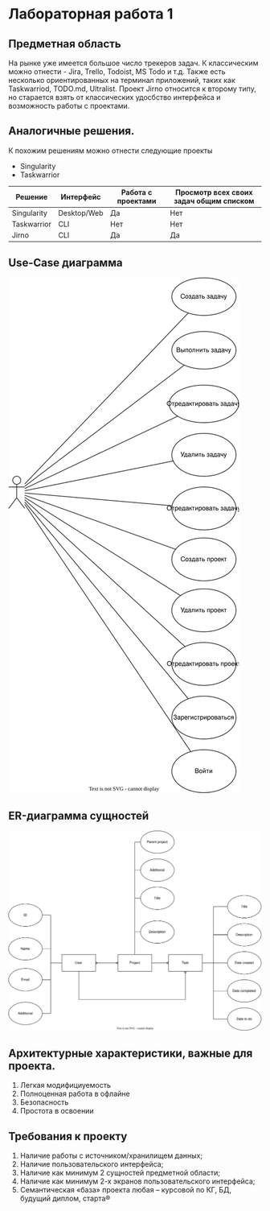 # Лабораторная работа 1
## Предметная область
На рынке уже имеется большое число трекеров задач. К классическим можно отнести - Jira, Trello, Todoist, MS Todo и т.д. Также есть несколько ориентированных на терминал приложений, таких как Taskwarriod, TODO.md, Ultralist. Проект Jirno относится к второму типу, но старается взять от классических удосбство интерфейса и возможность работы с проектами.

## Аналогичные решения. 

К похожим решениям можно отнести следующие проекты 
- Singularity
- Taskwarrior 

| Решение | Интерфейс | Работа с проектами | Просмотр всех своих задач общим списком |
| --- | ----------- | ---- | --- | 
| Singularity | Desktop/Web | Да | Нет | 
| Taskwarrior | CLI | Нет | Нет | 
| Jirno | CLI | Да | Да | 

## Use-Case диаграмма

![usecase diagram](files/usecase-diragram.drawio.svg)

## ER-диаграмма сущностей

![ER diagram](files/er-diagram.drawio.svg)

## Архитектурные характеристики, важные для проекта. 

1. Легкая модифициуемость
2. Полноценная работа в офлайне
3. Безопасность
4. Простота в освоении

## Требования к проекту

1. Наличие работы с источником/хранилищем данных;
2. Наличие пользовательского интерфейса;
3. Наличие как минимум 2 сущностей предметной области;
4. Наличие как минимум 2-х экранов пользовательского интерфейса;
5. Семантическая «база» проекта любая – курсовой по КГ, БД, будущий диплом, старта®
